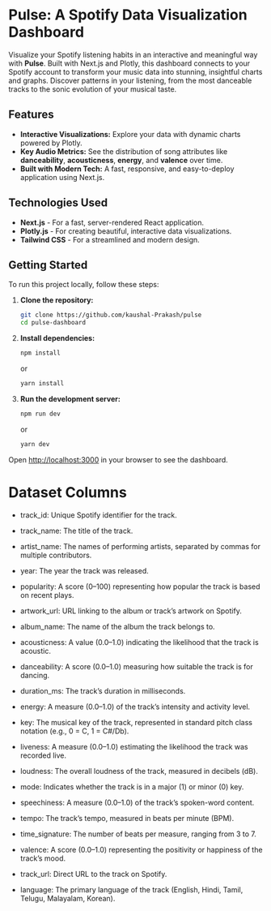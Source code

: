 # Pulse: A Spotify Data Visualization Dashboard

Visualize your Spotify listening habits in an interactive and meaningful way with **Pulse**. Built with Next.js and Plotly, this dashboard connects to your Spotify account to transform your music data into stunning, insightful charts and graphs. Discover patterns in your listening, from the most danceable tracks to the sonic evolution of your musical taste.

## Features

  - **Interactive Visualizations:** Explore your data with dynamic charts powered by Plotly.
  - **Key Audio Metrics:** See the distribution of song attributes like **danceability**, **acousticness**, **energy**, and **valence** over time.
  - **Built with Modern Tech:** A fast, responsive, and easy-to-deploy application using Next.js.

## Technologies Used

  * **Next.js** - For a fast, server-rendered React application.
  * **Plotly.js** - For creating beautiful, interactive data visualizations.
  * **Tailwind CSS** - For a streamlined and modern design.

## Getting Started

To run this project locally, follow these steps:

1.  **Clone the repository:**

    ```bash
    git clone https://github.com/kaushal-Prakash/pulse
    cd pulse-dashboard
    ```

2.  **Install dependencies:**

    ```bash
    npm install
    ```

    or

    ```bash
    yarn install
    ```

3.  **Run the development server:**

    ```bash
    npm run dev
    ```

    or

    ```bash
    yarn dev
    ```

Open [http://localhost:3000](http://localhost:3000) in your browser to see the dashboard.

# Dataset Columns 
- track_id: Unique Spotify identifier for the track.

- track_name: The title of the track.

- artist_name: The names of performing artists, separated by commas for multiple contributors.

- year: The year the track was released.

- popularity: A score (0–100) representing how popular the track is based on recent plays.

- artwork_url: URL linking to the album or track’s artwork on Spotify.

- album_name: The name of the album the track belongs to.

- acousticness: A value (0.0–1.0) indicating the likelihood that the track is acoustic.

- danceability: A score (0.0–1.0) measuring how suitable the track is for dancing.

- duration_ms: The track’s duration in milliseconds.

- energy: A measure (0.0–1.0) of the track’s intensity and activity level.

- key: The musical key of the track, represented in standard pitch class notation (e.g., 0 = C, 1 = C#/Db).

- liveness: A measure (0.0–1.0) estimating the likelihood the track was recorded live.

- loudness: The overall loudness of the track, measured in decibels (dB).

- mode: Indicates whether the track is in a major (1) or minor (0) key.

- speechiness: A measure (0.0–1.0) of the track’s spoken-word content.

- tempo: The track’s tempo, measured in beats per minute (BPM).

- time_signature: The number of beats per measure, ranging from 3 to 7.

- valence: A score (0.0–1.0) representing the positivity or happiness of the track’s mood.

- track_url: Direct URL to the track on Spotify.

- language: The primary language of the track (English, Hindi, Tamil, Telugu, Malayalam, Korean).
